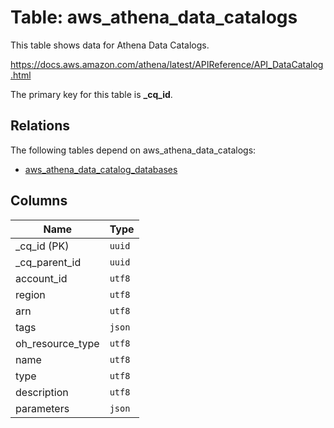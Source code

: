 # Table: aws_athena_data_catalogs

This table shows data for Athena Data Catalogs.

https://docs.aws.amazon.com/athena/latest/APIReference/API_DataCatalog.html

The primary key for this table is **_cq_id**.

## Relations

The following tables depend on aws_athena_data_catalogs:
  - [aws_athena_data_catalog_databases](aws_athena_data_catalog_databases.md)

## Columns

| Name          | Type          |
| ------------- | ------------- |
|_cq_id (PK)|`uuid`|
|_cq_parent_id|`uuid`|
|account_id|`utf8`|
|region|`utf8`|
|arn|`utf8`|
|tags|`json`|
|oh_resource_type|`utf8`|
|name|`utf8`|
|type|`utf8`|
|description|`utf8`|
|parameters|`json`|